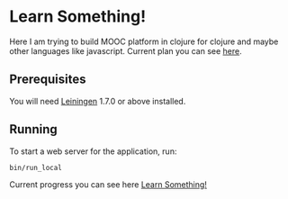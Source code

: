 Learn Something!
============

Here I am trying to build MOOC platform in clojure for clojure and maybe other languages
like javascript. Current plan you can see [here][3].

## Prerequisites

You will need [Leiningen][1] 1.7.0 or above installed.

## Running

To start a web server for the application, run:

    bin/run_local

Current progress you can see here [Learn Something!][2]

[1]: https://github.com/technomancy/leiningen
[2]: http://learnsmthng-dra1n.rhcloud.com
[3]: /TODO.MD
